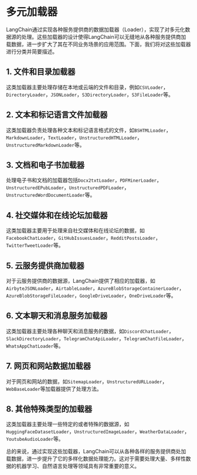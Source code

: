 # 多元加载器

LangChain通过实现各种服务提供商的数据加载器（Loader），实现了对多元化数据源的处理。这些加载器的设计使得LangChain可以无缝地从各种服务提供商加载数据，进一步扩大了其在不同业务场景的应用范围。下面，我们将对这些加载器进行分类并简要描述。

## 1. 文件和目录加载器

这类加载器主要处理存储在本地或云端的文件和目录，例如`CSVLoader`，`DirectoryLoader`，`JSONLoader`，`S3DirectoryLoader`，`S3FileLoader`等。

## 2. 文本和标记语言文件加载器

这类加载器负责处理各种文本和标记语言格式的文件，如`BSHTMLLoader`，`MarkdownLoader`，`TextLoader`，`UnstructuredHTMLLoader`，`UnstructuredMarkdownLoader`等。

## 3. 文档和电子书加载器

处理电子书和文档的加载器包括`Docx2txtLoader`，`PDFMinerLoader`，`UnstructuredEPubLoader`，`UnstructuredPDFLoader`，`UnstructuredWordDocumentLoader`等。

## 4. 社交媒体和在线论坛加载器

这类加载器主要用于处理来自社交媒体和在线论坛的数据，如`FacebookChatLoader`，`GitHubIssuesLoader`，`RedditPostsLoader`，`TwitterTweetLoader`等。

## 5. 云服务提供商加载器

对于云服务提供商的数据源，LangChain提供了相应的加载器，如`AirbyteJSONLoader`，`AirtableLoader`，`AzureBlobStorageContainerLoader`，`AzureBlobStorageFileLoader`，`GoogleDriveLoader`，`OneDriveLoader`等。

## 6. 文本聊天和消息服务加载器

这类加载器主要处理各种聊天和消息服务的数据，如`DiscordChatLoader`，`SlackDirectoryLoader`，`TelegramChatApiLoader`，`TelegramChatFileLoader`，`WhatsAppChatLoader`等。

## 7. 网页和网站数据加载器

对于网页和网站的数据，如`SitemapLoader`，`UnstructuredURLLoader`，`WebBaseLoader`等加载器提供了处理方法。

## 8. 其他特殊类型的加载器

这类加载器主要处理一些特定的或者特殊的数据源，如`HuggingFaceDatasetLoader`，`UnstructuredImageLoader`，`WeatherDataLoader`，`YoutubeAudioLoader`等。

总的来说，通过实现这些加载器，LangChain可以从各种各样的服务提供商处加载数据，进一步提升了它的多样化数据处理能力。这对于需要处理大量、多样性数据的机器学习、自然语言处理等领域具有非常重要的意义。